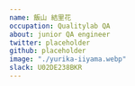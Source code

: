 ```yaml
---
name: 飯山 結里花
occupation: Qualitylab QA
about: junior QA engineer
twitter: placeholder
github: placeholder
image: "./yurika-iiyama.webp"
slack: U02DE238BKR
---
```

